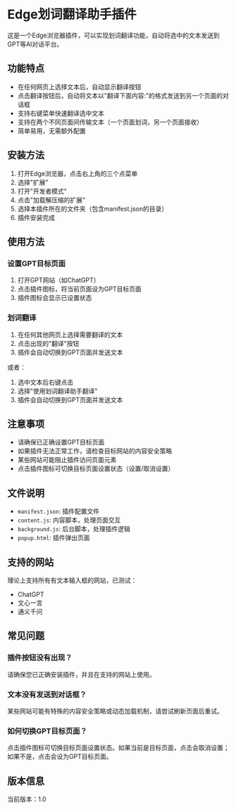 # Edge划词翻译助手插件

这是一个Edge浏览器插件，可以实现划词翻译功能，自动将选中的文本发送到GPT等AI对话平台。

## 功能特点

- 在任何网页上选择文本后，自动显示翻译按钮
- 点击翻译按钮后，自动将文本以"翻译下面内容:"的格式发送到另一个页面的对话框
- 支持右键菜单快速翻译选中文本
- 支持在两个不同页面间传输文本（一个页面划词，另一个页面接收）
- 简单易用，无需额外配置

## 安装方法

1. 打开Edge浏览器，点击右上角的三个点菜单
2. 选择"扩展"
3. 打开"开发者模式"
4. 点击"加载解压缩的扩展"
5. 选择本插件所在的文件夹（包含manifest.json的目录）
6. 插件安装完成

## 使用方法

### 设置GPT目标页面
1. 打开GPT网站（如ChatGPT）
2. 点击插件图标，将当前页面设为GPT目标页面
3. 插件图标会显示已设置状态

### 划词翻译
1. 在任何其他网页上选择需要翻译的文本
2. 点击出现的"翻译"按钮
3. 插件会自动切换到GPT页面并发送文本

或者：

1. 选中文本后右键点击
2. 选择"使用划词翻译助手翻译"
3. 插件会自动切换到GPT页面并发送文本

## 注意事项

- 请确保已正确设置GPT目标页面
- 如果插件无法正常工作，请检查目标网站的内容安全策略
- 某些网站可能阻止插件访问页面元素
- 点击插件图标可切换目标页面设置状态（设置/取消设置）

## 文件说明

- `manifest.json`: 插件配置文件
- `content.js`: 内容脚本，处理页面交互
- `background.js`: 后台脚本，处理插件逻辑
- `popup.html`: 插件弹出页面

## 支持的网站

理论上支持所有有文本输入框的网站，已测试：
- ChatGPT
- 文心一言
- 通义千问

## 常见问题

### 插件按钮没有出现？
请确保您已正确安装插件，并且在支持的网站上使用。

### 文本没有发送到对话框？
某些网站可能有特殊的内容安全策略或动态加载机制，请尝试刷新页面后重试。

### 如何切换GPT目标页面？
点击插件图标可切换目标页面设置状态。如果当前是目标页面，点击会取消设置；如果不是，点击会设为GPT目标页面。

## 版本信息

当前版本：1.0